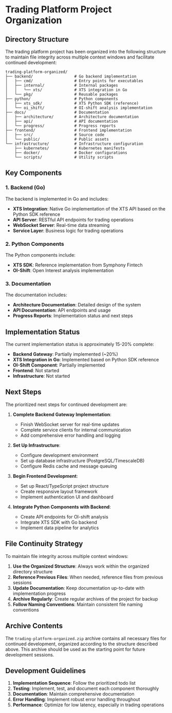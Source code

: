 # Trading Platform Project Organization

## Directory Structure

The trading platform project has been organized into the following structure to maintain file integrity across multiple context windows and facilitate continued development:

```
trading-platform-organized/
├── backend/                  # Go backend implementation
│   ├── cmd/                  # Entry points for executables
│   ├── internal/             # Internal packages
│   │   └── xts/              # XTS integration in Go
│   └── pkg/                  # Reusable packages
├── python/                   # Python components
│   ├── xts_sdk/              # XTS Python SDK (reference)
│   └── oi_shift/             # OI-shift analysis implementation
├── docs/                     # Documentation
│   ├── architecture/         # Architecture documentation
│   ├── api/                  # API documentation
│   └── progress/             # Progress reports
├── frontend/                 # Frontend implementation
│   ├── src/                  # Source code
│   └── public/               # Public assets
└── infrastructure/           # Infrastructure configuration
    ├── kubernetes/           # Kubernetes manifests
    ├── docker/               # Docker configurations
    └── scripts/              # Utility scripts
```

## Key Components

### 1. Backend (Go)

The backend is implemented in Go and includes:

- **XTS Integration**: Native Go implementation of the XTS API based on the Python SDK reference
- **API Server**: RESTful API endpoints for trading operations
- **WebSocket Server**: Real-time data streaming
- **Service Layer**: Business logic for trading operations

### 2. Python Components

The Python components include:

- **XTS SDK**: Reference implementation from Symphony Fintech
- **OI-Shift**: Open Interest analysis implementation

### 3. Documentation

The documentation includes:

- **Architecture Documentation**: Detailed design of the system
- **API Documentation**: API endpoints and usage
- **Progress Reports**: Implementation status and next steps

## Implementation Status

The current implementation status is approximately 15-20% complete:

- **Backend Gateway**: Partially implemented (~20%)
- **XTS Integration in Go**: Implemented based on Python SDK reference
- **OI-Shift Component**: Partially implemented
- **Frontend**: Not started
- **Infrastructure**: Not started

## Next Steps

The prioritized next steps for continued development are:

1. **Complete Backend Gateway Implementation**:
   - Finish WebSocket server for real-time updates
   - Complete service clients for internal communication
   - Add comprehensive error handling and logging

2. **Set Up Infrastructure**:
   - Configure development environment
   - Set up database infrastructure (PostgreSQL/TimescaleDB)
   - Configure Redis cache and message queuing

3. **Begin Frontend Development**:
   - Set up React/TypeScript project structure
   - Create responsive layout framework
   - Implement authentication UI and dashboard

4. **Integrate Python Components with Backend**:
   - Create API endpoints for OI-shift analysis
   - Integrate XTS SDK with Go backend
   - Implement data pipeline for analytics

## File Continuity Strategy

To maintain file integrity across multiple context windows:

1. **Use the Organized Structure**: Always work within the organized directory structure
2. **Reference Previous Files**: When needed, reference files from previous sessions
3. **Update Documentation**: Keep documentation up-to-date with implementation progress
4. **Archive Regularly**: Create regular archives of the project for backup
5. **Follow Naming Conventions**: Maintain consistent file naming conventions

## Archive Contents

The `trading-platform-organized.zip` archive contains all necessary files for continued development, organized according to the structure described above. This archive should be used as the starting point for future development sessions.

## Development Guidelines

1. **Implementation Sequence**: Follow the prioritized todo list
2. **Testing**: Implement, test, and document each component thoroughly
3. **Documentation**: Maintain comprehensive documentation
4. **Error Handling**: Implement robust error handling throughout
5. **Performance**: Optimize for low latency, especially in trading operations
